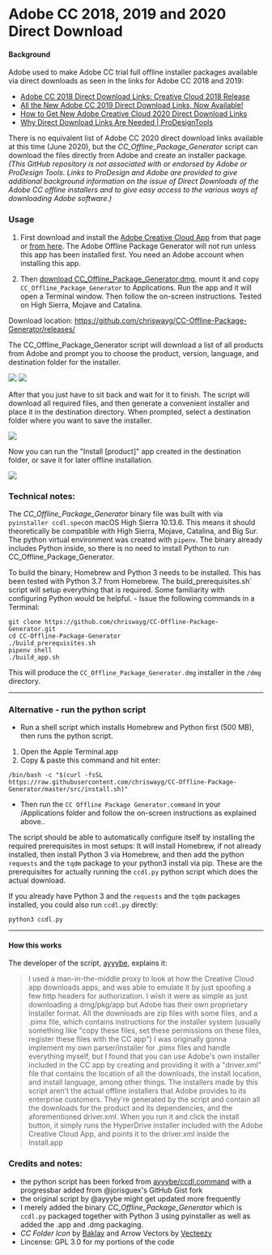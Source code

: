 # Adobe CC 2018, 2019 and 2020 Direct Download

#### Background

Adobe used to make Adobe CC trial full offline installer packages available via direct downloads as seen in the links for Adobe CC 2018 and 2019:
- [Adobe CC 2018 Direct Download Links: Creative Cloud 2018 Release](https://prodesigntools.com/adobe-cc-2018-direct-download-links.html)
- [All the New Adobe CC 2019 Direct Download Links, Now Available!](https://prodesigntools.com/adobe-cc-2019-direct-download-links.html)
- [How to Get New Adobe Creative Cloud 2020 Direct Download Links](https://prodesigntools.com/creative-cloud-2020-direct-download-links.html)
- [Why Direct Download Links Are Needed | ProDesignTools](https://prodesigntools.com/adobe-cc-no-more-direct-download-links.html#the-need)

There is no equivalent list of Adobe CC 2020 direct download links available at this time (June 2020), but the *CC_Offline_Package_Generator* script can download the files directly from Adobe and create an installer package. *(This GitHub repository is not associated with or endorsed by Adobe or ProDesign Tools. Links to ProDesign and Adobe are provided to give additional background information on the issue of Direct Downloads of the Adobe CC offline installers and to give easy access to the various ways of downloading Adobe software.)*

### Usage

1. First download and install the [Adobe Creative Cloud App](https://creativecloud.adobe.com/apps/download/creative-cloud) from that page or [from here](https://ccmdl.adobe.com/AdobeProducts/KCCC/CCD/5_1/osx10/ACCCx5_1_0_407.dmg). The Adobe Offline Package Generator will not run unless this app has been installed first. You need an Adobe account when installing this app.

2. Then [download CC_Offline_Package_Generator.dmg](https://github.com/chriswayg/CC-Offline-Package-Generator/releases/), mount it and copy `CC_Offline_Package_Generator` to Applications. Run the app and it will open a Terminal window. Then follow the on-screen instructions. Tested on High Sierra, Mojave and Catalina.

Download location: https://github.com/chriswayg/CC-Offline-Package-Generator/releases/

The CC_Offline_Package_Generator script will download a list of all products from Adobe and prompt you to choose the product, version, language, and destination folder for the installer.

![](https://raw.githubusercontent.com/chriswayg/CC-Offline-Package-Generator/master/screenshots/Usage01.png)
![](https://raw.githubusercontent.com/chriswayg/CC-Offline-Package-Generator/master/screenshots/Usage02.png)

After that you just have to sit back and wait for it to finish. The script will download all required files, and then generate a convenient installer and place it in the destination directory. When prompted, select a destination folder where you want to save the installer.

![](https://raw.githubusercontent.com/chriswayg/CC-Offline-Package-Generator/master/screenshots/Usage04.png)

Now you can run the "Install [product]" app created in the destination folder, or save it for later offline installation.

![](https://raw.githubusercontent.com/chriswayg/CC-Offline-Package-Generator/master/screenshots/Usage05.png)

### Technical notes:
The *CC_Offline_Package_Generator* binary file was built with via `pyinstaller ccdl.spec`on macOS High Sierra 10.13.6. This means it should theoretically be compatible with High Sierra, Mojave, Catalina, and Big Sur. The python virtual environment was created with `pipenv`. The binary already includes Python inside, so there is no need to install Python to run CC_Offline_Package_Generator.

To build the binary, Homebrew and Python 3 needs to be installed. This has been tested with Python 3.7 from Homebrew. The build_prerequisites.sh` script will setup everything that is required. Some familiarity with configuring Python would be helpful. - Issue the following commands in a Terminal:

```
git clone https://github.com/chriswayg/CC-Offline-Package-Generator.git
cd CC-Offline-Package-Generator
./build_prerequisites.sh
pipenv shell
./build_app.sh
```

This will produce the `CC_Offline_Package_Generator.dmg` installer in the `/dmg` directory.

---

### Alternative - run the python script

- Run a shell script which installs Homebrew and Python first (500 MB), then runs the python script.

1. Open the Apple Terminal.app
2. Copy & paste this command and hit enter:

```
/bin/bash -c "$(curl -fsSL https://raw.githubusercontent.com/chriswayg/CC-Offline-Package-Generator/master/src/install.sh)"
```
* Then run the `CC Offline Package Generator.command` in your /Applications folder and follow the on-screen instructions as explained above..

The script should be able to automatically configure itself by installing the required prerequisites in most setups: It will install Homebrew, if not already installed, then install Python 3 via Homebrew, and then add the python `requests` and the `tqdm` package to your python3 install via pip. These are the prerequisites for actually running the `ccdl.py` python script which does the actual download.

If you already have Python 3 and the `requests` and the `tqdm` packages installed, you could also run  `ccdl.py` directly:

```
python3 ccdl.py
```

---

#### How this works
The developer of the script, [ayyybe](https://gist.github.com/ayyybe), explains it:
>  I used a man-in-the-middle proxy to look at how the Creative Cloud app downloads apps, and was able to emulate it by just spoofing a few http headers for authorization. I wish it were as simple as just downloading a dmg/pkg/app but Adobe has their own proprietary installer format. All the downloads are zip files with some files, and a .pimx file, which contains instructions for the installer system (usually something like "copy these files, set these permissions on these files, register these files with the CC app") I was originally gonna implement my own parser/installer for .pimx files and handle everything myself, but I found that you can use Adobe's own installer included in the CC app by creating and providing it with a "driver.xml" file that contains the location of all the downloads, the install location, and install language, among other things. The installers made by this script aren't the actual offline installers that Adobe provides to its enterprise customers. They're generated by the script and contain all the downloads for the product and its dependencies, and the aforementioned driver.xml. When you run it and click the install button, it simply runs the HyperDrive installer included with the Adobe Creative Cloud App, and points it to the driver.xml inside the Install.app

### Credits and notes:
- the python script has been forked from [ayyybe/ccdl.command](https://gist.github.com/ayyybe/a5f01c6f40020f9a7bc4939beeb2df1d) with a progressbar added from @jorisguex's GitHub Gist fork
- the original script by @ayyybe might get updated more frequently
- I merely added the binary *CC_Offline_Package_Generator* which is `ccdl.py` packaged together with Python 3 using pyinstaller as well as added the .app and .dmg packaging.
- *CC Folder Icon* by [Baklay](https://www.deviantart.com/baklay/gallery) and Arrow Vectors by [Vecteezy](https://www.vecteezy.com/free-vector/arrow)
- Lincense: GPL 3.0 for my portions of the code
